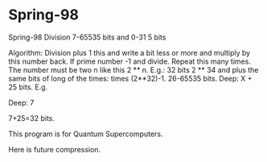 # Spring-98
Spring-98
Division 7-65535 bits and 0-31 5 bits

Algorithm: Division plus 1 this and write a bit less or more and multiply by this number back. If prime number -1 and divide. Repeat this many times. The number must be two n like this 2 ** n. E.g.: 32 bits 2 ** 34 and plus the same bits of long of the times: times (2**32)-1. 26-65535 bits. Deep: X + 25 bits. E.g.

Deep: 7

7+25=32 bits.

This program is for Quantum Supercomputers.

Here is future compression.
